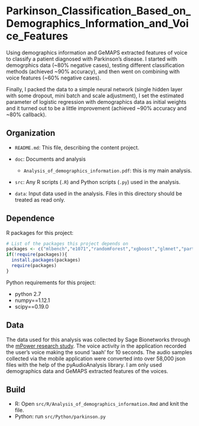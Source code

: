 # Parkinson_Classification_Based_on_Demographics_Information_and_Voice_Features

Using demographics information and GeMAPS extracted features of voice to classify a patient diagnosed with Parkinson’s disease. I started with demogrphics data (~80% negative cases), testing different classification methods (achieved ~90% accuracy), and then went on combining with voice features (~60% negative cases). 

Finally, I packed the data to a simple neural network (single hidden layer with some dropout, mini batch and scale adjustment), I set the estimated parameter of logistic regression with demographics data as initial weights and it turned out to be a little improvement (achieved ~90% accuracy and ~80% callback).

## Organization

-   `README.md`: This file, describing the content project.

-   `doc`: Documents and analysis

    -   `Analysis_of_demographics_information.pdf`: this is my main analysis.

-   `src`: Any R scripts (`.R`) and Python scripts (`.py`) used in the analysis.

-   `data`: Input data used in the analysis. Files in this directory should be treated as read only.


## Dependence

R packages for this project:

```r
# List of the packages this project depends on
packages <- c("mlbench","e1071","randomForest","xgboost","glmnet","party","effects")
if(!require(packages)){
  install.packages(packages)
  require(packages)
}
```

Python requirements for this project:

- python 2.7
- numpy==1.12.1
- scipy==0.19.0

## Data

The data used for this analysis was collected by Sage Bionetworks through the [mPower research study](https://www.ncbi.nlm.nih.gov/pmc/articles/PMC4776701/pdf/sdata201611.pdf). The voice activity in the application recorded the user’s voice making the sound ‘aaah’ for 10 seconds. The audio samples collected via the mobile application were converted into over 58,000 json files with the help of the pyAudioAnalysis library. I am only used demographics data and GeMAPS extracted features of the voices.

## Build

- R: Open `src/R/Analysis_of_demographics_information.Rmd` and knit the file.
- Python: run `src/Python/parkinson.py`
